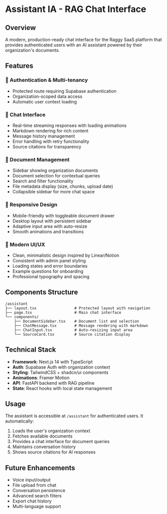 # Assistant IA - RAG Chat Interface

## Overview
A modern, production-ready chat interface for the Raggy SaaS platform that provides authenticated users with an AI assistant powered by their organization's documents.

## Features

### 🔐 Authentication & Multi-tenancy
- Protected route requiring Supabase authentication
- Organization-scoped data access
- Automatic user context loading

### 💬 Chat Interface
- Real-time streaming responses with loading animations
- Markdown rendering for rich content
- Message history management
- Error handling with retry functionality
- Source citations for transparency

### 📄 Document Management
- Sidebar showing organization documents
- Document selection for contextual queries
- Search and filter functionality
- File metadata display (size, chunks, upload date)
- Collapsible sidebar for more chat space

### 📱 Responsive Design
- Mobile-friendly with toggleable document drawer
- Desktop layout with persistent sidebar
- Adaptive input area with auto-resize
- Smooth animations and transitions

### 🎨 Modern UI/UX
- Clean, minimalistic design inspired by Linear/Notion
- Consistent with admin panel styling
- Loading states and error boundaries
- Example questions for onboarding
- Professional typography and spacing

## Components Structure

```
/assistant
├── layout.tsx                 # Protected layout with navigation
├── page.tsx                   # Main chat interface
└── components/
    ├── DocumentSidebar.tsx    # Document list and selection
    ├── ChatMessage.tsx        # Message rendering with markdown
    ├── ChatInput.tsx          # Auto-resizing input area
    └── SourceCard.tsx         # Source citation display
```

## Technical Stack
- **Framework**: Next.js 14 with TypeScript
- **Auth**: Supabase Auth with organization context
- **Styling**: TailwindCSS + shadcn/ui components
- **Animations**: Framer Motion
- **API**: FastAPI backend with RAG pipeline
- **State**: React hooks with local state management

## Usage

The assistant is accessible at `/assistant` for authenticated users. It automatically:
1. Loads the user's organization context
2. Fetches available documents
3. Provides a chat interface for document queries
4. Maintains conversation history
5. Shows source citations for AI responses

## Future Enhancements
- Voice input/output
- File upload from chat
- Conversation persistence
- Advanced search filters
- Export chat history
- Multi-language support
